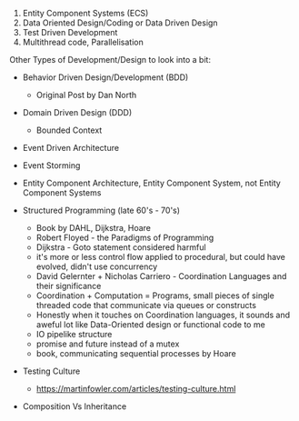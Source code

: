 
1. Entity Component Systems (ECS)
1. Data Oriented Design/Coding or Data Driven Design
2. Test Driven Development
3. Multithread code, Parallelisation


Other Types of Development/Design to look into a bit:
- Behavior Driven Design/Development (BDD)
    - Original Post by Dan North
- Domain Driven Design (DDD)
    - Bounded Context
- Event Driven Architecture
- Event Storming
- Entity Component Architecture, Entity Component System, not Entity Component Systems
- Structured Programming (late 60's - 70's)
    - Book by DAHL, Dijkstra, Hoare
    - Robert Floyed - the Paradigms of Programming
    - Dijkstra - Goto statement considered harmful
    - it's more or less control flow applied to procedural, but could have evolved, didn't use concurrency
    - David Gelernter + Nicholas Carriero - Coordination Languages and their significance
    - Coordination + Computation = Programs, small pieces of single threaded code that communicate via queues or constructs
    - Honestly when it touches on Coordination languages, it sounds and aweful lot like Data-Oriented design or functional code to me
    - IO pipelike structure
    - promise and future instead of a mutex
    - book, communicating sequential processes by Hoare
- Testing Culture
    - https://martinfowler.com/articles/testing-culture.html


- Composition Vs Inheritance